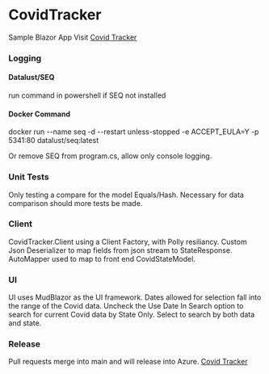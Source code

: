 # CovidTracker
Sample Blazor App
Visit [Covid Tracker](https://statecovidtracker.azurewebsites.net/)
### Logging
#### Datalust/SEQ
run command in powershell if SEQ not installed
#### Docker Command
docker run --name seq -d --restart unless-stopped -e ACCEPT_EULA=Y -p 5341:80 datalust/seq:latest


Or remove SEQ from program.cs, allow only console logging.

### Unit Tests
Only testing a compare for the model Equals/Hash. Necessary for data comparison should more tests be made.

### Client
CovidTracker.Client using a Client Factory, with Polly resiliancy. Custom Json Deserializer to map fields from json stream to StateResponse. AutoMapper used to map to front end CovidStateModel.

### UI
UI uses MudBlazor as the UI framework. Dates allowed for selection fall into the range of the Covid data.
Uncheck the Use Date In Search option to search for current Covid data by State Only. Select to search by both data and state.

### Release
Pull requests merge into main and will release into Azure. [Covid Tracker](https://statecovidtracker.azurewebsites.net/)


